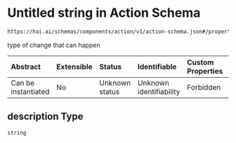 # Untitled string in Action Schema

```txt
https://hai.ai/schemas/components/action/v1/action-schema.json#/properties/description
```

type of change that can happen

| Abstract            | Extensible | Status         | Identifiable            | Custom Properties | Additional Properties | Access Restrictions | Defined In                                                                                       |
| :------------------ | :--------- | :------------- | :---------------------- | :---------------- | :-------------------- | :------------------ | :----------------------------------------------------------------------------------------------- |
| Can be instantiated | No         | Unknown status | Unknown identifiability | Forbidden         | Allowed               | none                | [action.schema.json\*](../../out/components/action/v1/action.schema.json "open original schema") |

## description Type

`string`
